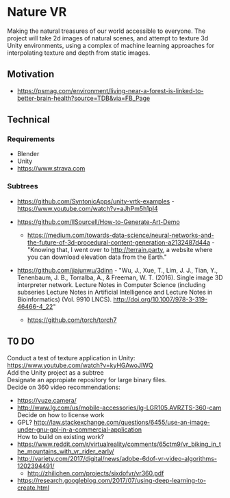 # Nature VR  

Making the natural treasures of our world accessible to everyone. The project will take 2d images of natural scenes, and attempt to texture 3d Unity environments, using a complex of machine learning approaches for interpolating texture and depth from static images.

## Motivation  
  - https://psmag.com/environment/living-near-a-forest-is-linked-to-better-brain-health?source=TDB&via=FB_Page

## Technical  

 ### Requirements  
 
 - Blender
 - Unity
 - https://www.strava.com
 
 ### Subtrees
 
 - https://github.com/SyntonicApps/unity-vrtk-examples - https://www.youtube.com/watch?v=aJhPm5h1pl4

 - https://github.com/llSourcell/How-to-Generate-Art-Demo  
    - https://medium.com/towards-data-science/neural-networks-and-the-future-of-3d-procedural-content-generation-a2132487d44a - "Knowing that, I went over to http://terrain.party, a website where you can download elevation data from the Earth."
    
 - https://github.com/jiajunwu/3dinn  - "Wu, J., Xue, T., Lim, J. J., Tian, Y., Tenenbaum, J. B., Torralba, A., & Freeman, W. T. (2016). Single image 3D interpreter network. Lecture Notes in Computer Science (including subseries Lecture Notes in Artificial Intelligence and Lecture Notes in Bioinformatics) (Vol. 9910 LNCS). http://doi.org/10.1007/978-3-319-46466-4_22"
    - https://github.com/torch/torch7
 
 

## T0 DO

Conduct a test of texture application in Unity: https://www.youtube.com/watch?v=kyHGAwoJIWQ  
Add the Unity project as a subtree  
Designate an appropiate repository for large binary files.  
Decide on 360 video recommendations:  
  - https://vuze.camera/  
  - http://www.lg.com/us/mobile-accessories/lg-LGR105.AVRZTS-360-cam  
Decide on how to license work  
  - GPL? http://law.stackexchange.com/questions/6455/use-an-image-under-gnu-gpl-in-a-commercial-application  
How to build on existing work?  
  - https://www.reddit.com/r/virtualreality/comments/65ctm9/vr_biking_in_the_mountains_with_vr_rider_early/  
  - http://variety.com/2017/digital/news/adobe-6dof-vr-video-algorithms-1202394491/  
    - http://zhilichen.com/projects/sixdofvr/vr360.pdf  
  - https://research.googleblog.com/2017/07/using-deep-learning-to-create.html 
  
  
